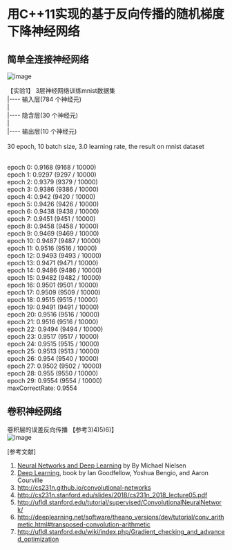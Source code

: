 # 用C++11实现的基于反向传播的随机梯度下降神经网络

## 简单全连接神经网络
 
![image](https://github.com/niepp/mini_nn/blob/master/backprop.jpg)</br>


【实验1】 3层神经网络训练mnist数据集</br>
|---- 输入层(784 个神经元) </br>
|           </br>
|---- 隐含层(30 个神经元)</br>
|           </br>
|---- 输出层(10 个神经元)</br>
</br>
30 epoch, 10 batch size, 3.0 learning rate, the result on mnist dataset</br>

</br>
epoch 0: 0.9168 (9168 / 10000)</br>
epoch 1: 0.9297 (9297 / 10000)</br>
epoch 2: 0.9379 (9379 / 10000)</br>
epoch 3: 0.9386 (9386 / 10000)</br>
epoch 4: 0.942 (9420 / 10000)</br>
epoch 5: 0.9426 (9426 / 10000)</br>
epoch 6: 0.9438 (9438 / 10000)</br>
epoch 7: 0.9451 (9451 / 10000)</br>
epoch 8: 0.9458 (9458 / 10000)</br>
epoch 9: 0.9469 (9469 / 10000)</br>
epoch 10: 0.9487 (9487 / 10000)</br>
epoch 11: 0.9516 (9516 / 10000)</br>
epoch 12: 0.9493 (9493 / 10000)</br>
epoch 13: 0.9471 (9471 / 10000)</br>
epoch 14: 0.9486 (9486 / 10000)</br>
epoch 15: 0.9482 (9482 / 10000)</br>
epoch 16: 0.9501 (9501 / 10000)</br>
epoch 17: 0.9509 (9509 / 10000)</br>
epoch 18: 0.9515 (9515 / 10000)</br>
epoch 19: 0.9491 (9491 / 10000)</br>
epoch 20: 0.9516 (9516 / 10000)</br>
epoch 21: 0.9516 (9516 / 10000)</br>
epoch 22: 0.9494 (9494 / 10000)</br>
epoch 23: 0.9517 (9517 / 10000)</br>
epoch 24: 0.9515 (9515 / 10000)</br>
epoch 25: 0.9513 (9513 / 10000)</br>
epoch 26: 0.954 (9540 / 10000)</br>
epoch 27: 0.9502 (9502 / 10000)</br>
epoch 28: 0.955 (9550 / 10000)</br>
epoch 29: 0.9554 (9554 / 10000)</br>
maxCorrectRate: 0.9554</br>

## 卷积神经网络
  卷积层的误差反向传播 【参考3)4)5)6)】</br>
  ![image](https://github.com/niepp/mini_nn/blob/master/convbackprop.png)</br>
  
[参考文献]</br>
1) [Neural Networks and Deep Learning](http://neuralnetworksanddeeplearning.com/) by By Michael Nielsen</br>
2) [Deep Learning](http://www.deeplearningbook.org/), book by Ian Goodfellow, Yoshua Bengio, and Aaron Courville</br>
3) http://cs231n.github.io/convolutional-networks </br>
4) http://cs231n.stanford.edu/slides/2018/cs231n_2018_lecture05.pdf
5) http://ufldl.stanford.edu/tutorial/supervised/ConvolutionalNeuralNetwork/
6) http://deeplearning.net/software/theano_versions/dev/tutorial/conv_arithmetic.html#transposed-convolution-arithmetic
7) http://ufldl.stanford.edu/wiki/index.php/Gradient_checking_and_advanced_optimization


